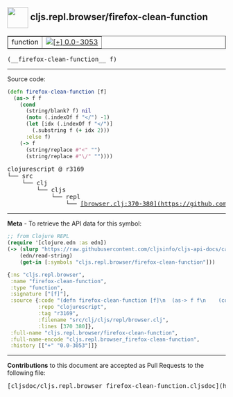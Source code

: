## <img width="48px" valign="middle" src="http://i.imgur.com/Hi20huC.png"> cljs.repl.browser/firefox-clean-function

 <table border="1">
<tr>

<td>function</td>
<td><a href="https://github.com/cljsinfo/cljs-api-docs/tree/0.0-3053"><img valign="middle" alt="[+] 0.0-3053" src="https://img.shields.io/badge/+-0.0--3053-lightgrey.svg"></a> </td>
</tr>
</table>

 <samp>
(__firefox-clean-function__ f)<br>
</samp>

---





Source code:

```clj
(defn firefox-clean-function [f]
  (as-> f f
    (cond
      (string/blank? f) nil
      (not= (.indexOf f "</") -1)
      (let [idx (.indexOf f "</")]
        (.substring f (+ idx 2)))
      :else f)
    (-> f
      (string/replace #"<" "")
      (string/replace #"\/" ""))))
```

 <pre>
clojurescript @ r3169
└── src
    └── clj
        └── cljs
            └── repl
                └── <ins>[browser.clj:370-380](https://github.com/clojure/clojurescript/blob/r3169/src/clj/cljs/repl/browser.clj#L370-L380)</ins>
</pre>


---

__Meta__ - To retrieve the API data for this symbol:

```clj
;; from Clojure REPL
(require '[clojure.edn :as edn])
(-> (slurp "https://raw.githubusercontent.com/cljsinfo/cljs-api-docs/catalog/cljs-api.edn")
    (edn/read-string)
    (get-in [:symbols "cljs.repl.browser/firefox-clean-function"]))
```

```clj
{:ns "cljs.repl.browser",
 :name "firefox-clean-function",
 :type "function",
 :signature ["[f]"],
 :source {:code "(defn firefox-clean-function [f]\n  (as-> f f\n    (cond\n      (string/blank? f) nil\n      (not= (.indexOf f \"</\") -1)\n      (let [idx (.indexOf f \"</\")]\n        (.substring f (+ idx 2)))\n      :else f)\n    (-> f\n      (string/replace #\"<\" \"\")\n      (string/replace #\"\\/\" \"\"))))",
          :repo "clojurescript",
          :tag "r3169",
          :filename "src/clj/cljs/repl/browser.clj",
          :lines [370 380]},
 :full-name "cljs.repl.browser/firefox-clean-function",
 :full-name-encode "cljs.repl.browser_firefox-clean-function",
 :history [["+" "0.0-3053"]]}

```

---

__Contributions__ to this document are accepted as Pull Requests to the following file:

 <pre>
[cljsdoc/cljs.repl.browser_firefox-clean-function.cljsdoc](https://github.com/cljsinfo/cljs-api-docs/blob/master/cljsdoc/cljs.repl.browser_firefox-clean-function.cljsdoc)
</pre>

